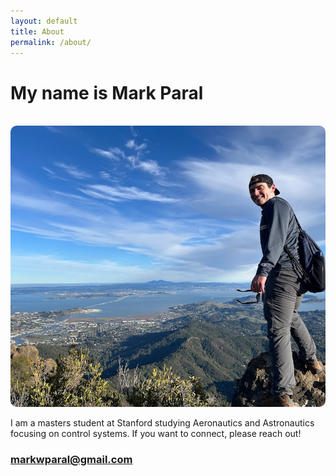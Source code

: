 ```yaml
---
layout: default
title: About
permalink: /about/
---
```

# My name is Mark Paral
<br>
<img src="/assets/images/overlook.jpg" alt="Overlook Image" style="width:700px; height:450px; object-fit:cover; border-radius:10px;">

I am a masters student at Stanford studying Aeronautics and Astronautics focusing on control systems. If you want to connect, please reach out!


### [markwparal@gmail.com](markwparal@gmail.com)